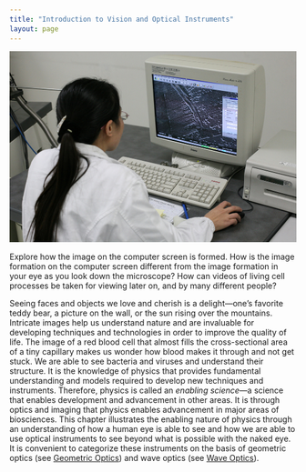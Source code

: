 ```yaml
---
title: "Introduction to Vision and Optical Instruments"
layout: page
---
```







 ![Image shows the front view of a desktop computer along with a keyboard and printer with an image being displayed on the computer screen. It also depicts the back of a woman holding the mouse.](../resources/Figure_27_00_01.jpg "A scientist examines minute details on the surface of a disk drive at a magnification of 100 000 times. The image was produced using an electron microscope. (credit: Robert Scoble)")

Explore how the image on the computer screen is formed. How is the image formation on the computer screen different from the image formation in your eye as you look down the microscope? How can videos of living cell processes be taken for viewing later on, and by many different people?

Seeing faces and objects we love and cherish is a delight—one’s favorite teddy bear, a picture on the wall, or the sun rising over the mountains. Intricate images help us understand nature and are invaluable for developing techniques and technologies in order to improve the quality of life. The image of a red blood cell that almost fills the cross-sectional area of a tiny capillary makes us wonder how blood makes it through and not get stuck. We are able to see bacteria and viruses and understand their structure. It is the knowledge of physics that provides fundamental understanding and models required to develop new techniques and instruments. Therefore, physics is called an *enabling science*—a science that enables development and advancement in other areas. It is through optics and imaging that physics enables advancement in major areas of biosciences. This chapter illustrates the enabling nature of physics through an understanding of how a human eye is able to see and how we are able to use optical instruments to see beyond what is possible with the naked eye. It is convenient to categorize these instruments on the basis of geometric optics (see [Geometric Optics](/m42449)) and wave optics (see [Wave Optics](/m42496)).
